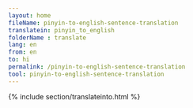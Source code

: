 ```yaml
---
layout: home
fileName: pinyin-to-english-sentence-translation
translatein: pinyin_to_english
folderName : translate
lang: en
from: en
to: hi
permalink: /pinyin-to-english-sentence-translation
tool: pinyin-to-english-sentence-translation
---
```

{% include section/translateinto.html %}